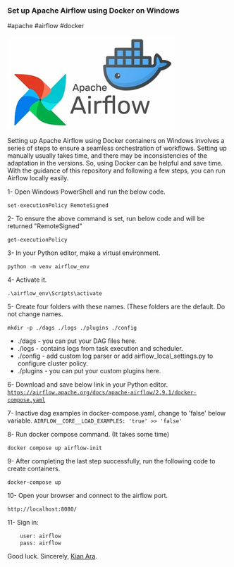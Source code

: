 ### Set up Apache Airflow using Docker on Windows


#apache #airflow #docker


![1718041448475](image/README/1718041448475.png)



Setting up Apache Airflow using Docker containers on Windows involves a series of steps to ensure a seamless orchestration of workflows. Setting up manually usually takes time, and there may be inconsistencies of the adaptation in the versions. So, using Docker can be helpful and save time. With the guidance of this repository and following a few steps, you can run Airflow locally easily.


1- Open Windows PowerShell and run the below code.

```
set-executionPolicy RemoteSigned
```



2- To ensure the above command is set, run below code and will be returned "RemoteSigned"

```
get-executionPolicy
```



3- In your Python editor,  make a virtual environment.

```
python -m venv airflow_env
```



4- Activate it.

```
.\airflow_env\Scripts\activate
```



5- Create four folders with these names. (These folders are the default. Do not change names.

```
mkdir -p ./dags ./logs ./plugins ./config
```

* ./dags - you can put your DAG files here.
* ./logs - contains logs from task execution and scheduler.
* ./config - add custom log parser or add airflow_local_settings.py to configure cluster policy.
* ./plugins - you can put your custom plugins here.


6- Download and save below link in your Python editor.
    [`https://airflow.apache.org/docs/apache-airflow/2.9.1/docker-compose.yaml`]()



7- Inactive dag examples in docker-compose.yaml, change to 'false' below variable.
    `AIRFLOW__CORE__LOAD_EXAMPLES: 'true' >> 'false'`



8- Run docker compose command. (It takes some time)

```
docker compose up airflow-init
```

9- After completing the last step successfully, run the following code to create containers.

```
docker-compose up
```


10- Open your browser and connect to the airflow port.

```
http://localhost:8080/
```



11- Sign in:

```
    user: airflow
    pass: airflow
```



Good luck.
Sincerely, [Kian Ara](https://www.linkedin.com/in/hossein-kian-ara/ "Linkdin").

